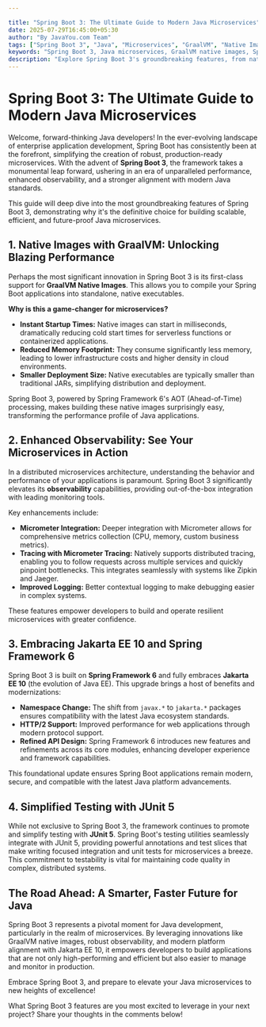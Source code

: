 ```yaml
---

title: "Spring Boot 3: The Ultimate Guide to Modern Java Microservices"
date: 2025-07-29T16:45:00+05:30
author: "By JavaYou.com Team"
tags: ["Spring Boot 3", "Java", "Microservices", "GraalVM", "Native Images", "Observability", "Jakarta EE 10", "Spring Framework 6"]
keywords: "Spring Boot 3, Java microservices, GraalVM native images, Spring Boot observability, Jakarta EE 10, Spring Framework 6, modern Java development"
description: "Explore Spring Boot 3's groundbreaking features, from native images with GraalVM to enhanced observability and Jakarta EE 10, revolutionizing modern Java microservice development. Your comprehensive guide."
---
```


# Spring Boot 3: The Ultimate Guide to Modern Java Microservices

Welcome, forward-thinking Java developers! In the ever-evolving landscape of enterprise application development, Spring Boot has consistently been at the forefront, simplifying the creation of robust, production-ready microservices. With the advent of **Spring Boot 3**, the framework takes a monumental leap forward, ushering in an era of unparalleled performance, enhanced observability, and a stronger alignment with modern Java standards.

This guide will deep dive into the most groundbreaking features of Spring Boot 3, demonstrating why it's the definitive choice for building scalable, efficient, and future-proof Java microservices.

## 1. Native Images with GraalVM: Unlocking Blazing Performance

Perhaps the most significant innovation in Spring Boot 3 is its first-class support for **GraalVM Native Images**. This allows you to compile your Spring Boot applications into standalone, native executables.

**Why is this a game-changer for microservices?**
* **Instant Startup Times:** Native images can start in milliseconds, dramatically reducing cold start times for serverless functions or containerized applications.
* **Reduced Memory Footprint:** They consume significantly less memory, leading to lower infrastructure costs and higher density in cloud environments.
* **Smaller Deployment Size:** Native executables are typically smaller than traditional JARs, simplifying distribution and deployment.

Spring Boot 3, powered by Spring Framework 6's AOT (Ahead-of-Time) processing, makes building these native images surprisingly easy, transforming the performance profile of Java applications.

## 2. Enhanced Observability: See Your Microservices in Action

In a distributed microservices architecture, understanding the behavior and performance of your applications is paramount. Spring Boot 3 significantly elevates its **observability** capabilities, providing out-of-the-box integration with leading monitoring tools.

Key enhancements include:
* **Micrometer Integration:** Deeper integration with Micrometer allows for comprehensive metrics collection (CPU, memory, custom business metrics).
* **Tracing with Micrometer Tracing:** Natively supports distributed tracing, enabling you to follow requests across multiple services and quickly pinpoint bottlenecks. This integrates seamlessly with systems like Zipkin and Jaeger.
* **Improved Logging:** Better contextual logging to make debugging easier in complex systems.

These features empower developers to build and operate resilient microservices with greater confidence.

## 3. Embracing Jakarta EE 10 and Spring Framework 6

Spring Boot 3 is built on **Spring Framework 6** and fully embraces **Jakarta EE 10** (the evolution of Java EE). This upgrade brings a host of benefits and modernizations:
* **Namespace Change:** The shift from `javax.*` to `jakarta.*` packages ensures compatibility with the latest Java ecosystem standards.
* **HTTP/2 Support:** Improved performance for web applications through modern protocol support.
* **Refined API Design:** Spring Framework 6 introduces new features and refinements across its core modules, enhancing developer experience and framework capabilities.

This foundational update ensures Spring Boot applications remain modern, secure, and compatible with the latest Java platform advancements.

## 4. Simplified Testing with JUnit 5

While not exclusive to Spring Boot 3, the framework continues to promote and simplify testing with **JUnit 5**. Spring Boot's testing utilities seamlessly integrate with JUnit 5, providing powerful annotations and test slices that make writing focused integration and unit tests for microservices a breeze. This commitment to testability is vital for maintaining code quality in complex, distributed systems.

## The Road Ahead: A Smarter, Faster Future for Java

Spring Boot 3 represents a pivotal moment for Java development, particularly in the realm of microservices. By leveraging innovations like GraalVM native images, robust observability, and modern platform alignment with Jakarta EE 10, it empowers developers to build applications that are not only high-performing and efficient but also easier to manage and monitor in production.

Embrace Spring Boot 3, and prepare to elevate your Java microservices to new heights of excellence!

What Spring Boot 3 features are you most excited to leverage in your next project? Share your thoughts in the comments below!

